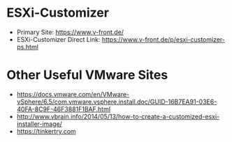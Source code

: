 # ESXi-Customizer

* Primary Site: https://www.v-front.de/
* ESXi-Customizer Direct Link: https://www.v-front.de/p/esxi-customizer-ps.html

# Other Useful VMware Sites

* https://docs.vmware.com/en/VMware-vSphere/6.5/com.vmware.vsphere.install.doc/GUID-16B7EA91-03E6-40FA-8C9F-46F3881F1BAF.html
* http://www.vbrain.info/2014/05/13/how-to-create-a-customized-esxi-installer-image/
* https://tinkertry.com
